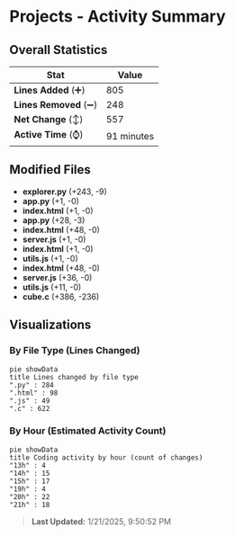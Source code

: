 # Projects - Activity Summary 

## Overall Statistics

| Stat                   | Value                                                             |
| ---------------------- | ----------------------------------------------------------------- |
| **Lines Added** (➕)   | 805                                          |
| **Lines Removed** (➖) | 248                                        |
| **Net Change** (↕)    | 557                |
| **Active Time** (⌚)   | 91 minutes |


## Modified Files
- **explorer.py** (+243, -9)
- **app.py** (+1, -0)
- **index.html** (+1, -0)
- **app.py** (+28, -3)
- **index.html** (+48, -0)
- **server.js** (+1, -0)
- **index.html** (+1, -0)
- **utils.js** (+1, -0)
- **index.html** (+48, -0)
- **server.js** (+36, -0)
- **utils.js** (+11, -0)
- **cube.c** (+386, -236)

## Visualizations

### By File Type (Lines Changed)

```mermaid
pie showData
title Lines changed by file type
".py" : 284
".html" : 98
".js" : 49
".c" : 622
```

### By Hour (Estimated Activity Count)

```mermaid
pie showData
title Coding activity by hour (count of changes)
"13h" : 4
"14h" : 15
"15h" : 17
"19h" : 4
"20h" : 22
"21h" : 18
```


> **Last Updated:** 1/21/2025, 9:50:52 PM
